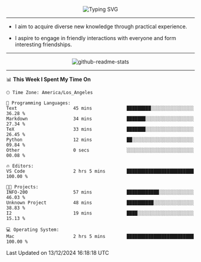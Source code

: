 <p align="center">
  <img src="https://readme-typing-svg.demolab.com?font=Fira+Code&weight=500&size=32&duration=2500&pause=1600&center=true&vCenter=true&random=false&width=1024&height=64&lines=Hi+there+%F0%9F%91%8B;I'm+delighted+you+could+make+it+here+%F0%9F%8E%89;I'm+Harry%2C+a+college+student+still+finding+my+way" alt="Typing SVG" />
</p>


---


- I aim to acquire diverse new knowledge through practical experience.

- I aspire to engage in friendly interactions with everyone and form interesting friendships.


---


<p align="center">
  <img src="https://github-readme-stats.vercel.app/api?username=Harry-Jing&show_icons=true" alt="github-readme-stats"/>
</p>


---

<!--START_SECTION:waka-->
📊 **This Week I Spent My Time On** 

```text
🕑︎ Time Zone: America/Los_Angeles

💬 Programming Languages: 
Text                     45 mins             █████████░░░░░░░░░░░░░░░░   36.28 % 
Markdown                 34 mins             ███████░░░░░░░░░░░░░░░░░░   27.34 % 
TeX                      33 mins             ███████░░░░░░░░░░░░░░░░░░   26.45 % 
Python                   12 mins             ██░░░░░░░░░░░░░░░░░░░░░░░   09.84 % 
Other                    0 secs              ░░░░░░░░░░░░░░░░░░░░░░░░░   00.08 % 

🔥 Editors: 
VS Code                  2 hrs 5 mins        █████████████████████████   100.00 % 

🐱‍💻 Projects: 
INFO-200                 57 mins             ████████████░░░░░░░░░░░░░   46.03 % 
Unknown Project          48 mins             ██████████░░░░░░░░░░░░░░░   38.83 % 
I2                       19 mins             ████░░░░░░░░░░░░░░░░░░░░░   15.13 % 

💻 Operating System: 
Mac                      2 hrs 5 mins        █████████████████████████   100.00 % 
```


 Last Updated on 13/12/2024 16:18:18 UTC
<!--END_SECTION:waka-->
